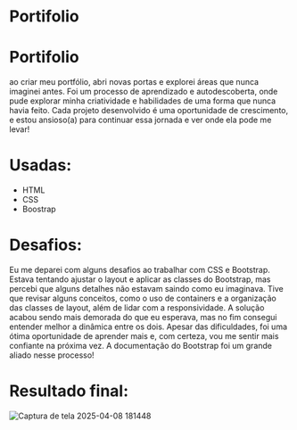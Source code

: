 # Portifolio

# Portifolio

ao criar meu portfólio, abri novas portas e explorei áreas que nunca imaginei antes. Foi um processo de aprendizado e autodescoberta, onde pude explorar minha criatividade e habilidades de uma forma que nunca havia feito. Cada projeto desenvolvido é uma oportunidade de crescimento, e estou ansioso(a) para continuar essa jornada e ver onde ela pode me levar!


#  Usadas:
- HTML
- CSS
- Boostrap

# Desafios: 

Eu me deparei com alguns desafios ao trabalhar com CSS e Bootstrap. Estava tentando ajustar o layout e aplicar as classes do Bootstrap, mas percebi que alguns detalhes não estavam saindo como eu imaginava. Tive que revisar alguns conceitos, como o uso de containers e a organização das classes de layout, além de lidar com a responsividade. A solução acabou sendo mais demorada do que eu esperava, mas no fim consegui entender melhor a dinâmica entre os dois. Apesar das dificuldades, foi uma ótima oportunidade de aprender mais e, com certeza, vou me sentir mais confiante na próxima vez. A documentação do Bootstrap foi um grande aliado nesse processo!

# Resultado final: 
![Captura de tela 2025-04-08 181448](https://github.com/user-attachments/assets/7c0b283e-761f-4072-a9c6-1b43a9973411)